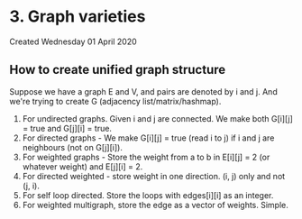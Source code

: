 # 3. Graph varieties
Created Wednesday 01 April 2020

## How to create unified graph structure
Suppose we have a graph E and V, and pairs are denoted by i and j.
And we're trying to create G (adjacency list/matrix/hashmap).

1. For undirected graphs. Given i and j are connected. We make both G\[i]\[j] = true and G\[j]\[i] = true.
2. For directed graphs - We make G\[i]\[j] = true (read i to j) if i and j are neighbours (not on G\[j]\[i]).
3. For weighted graphs - Store the weight from a to b in E\[i]\[j] = 2 (or whatever weight) and E\[j]\[i] = 2.
4. For directed weighted - store weight in one direction. (i, j) only and not (j, i).
5. For self loop directed. Store the loops with edges\[i]\[i] as an integer.
6. For weighted multigraph, store the edge as a vector<int> of weights. Simple.